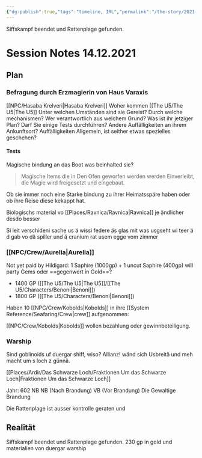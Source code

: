 ```yaml
---
{"dg-publish":true,"tags":"timeline, IRL","permalink":"/the-story/2021-12-14/","dgHomeLink":true,"dgPassFrontmatter":true}
---
```


<span 
	  class='ob-timelines' 
	  data-date='2021-12-14-17' 
	  data-title='Session' 
	  data-class='orange' 
	  data-type='range' 
	  data-end='2021-12-14-23'> 
	 Siffskampf beendet und Rattenplage gefunden.
</span>

# Session Notes 14.12.2021
## Plan
### Befragung durch Erzmagierin von Haus Varaxis
[[NPC/Hasaba Krelveri|Hasaba Krelveri]]
Woher kommen [[The U5/The U5|The U5]]
Unter welchen Umständen sind sie Gereist?
Durch welche mechanismen?
Wer verantwortlich aus welchem Grund?
Was ist ihr jetziger Plan?
Darf Sie einige Tests durchführen?
Andere Auffälligkeiten an ihrem Ankunftsort?
Auffälligkeiten Allgemein, ist seither etwas spezielles geschehen?

#### Tests
Magische bindung an das Boot was beinhalted sie?
>Magische Items die in Den Ofen geworfen werden werden Einverleibt, die Magie wird freigesetzt und eingebaut.

Ob sie immer noch eine Starke bindung zu ihrer Heimatsspäre haben oder ob ihre Reise diese kekappt hat.

Biologischs material vo [[Places/Ravnica/Ravnica|Ravnica]] je ändlicher desdo besser

Si leit verschideni sache us ä wissi federe äs glas mit was usgseht wi teer ä d gab vo dä spiller und ä cranium rat usem egge vom zimmer

### [[NPC/Crew/Aurelia|Aurelia]]
Not yet paid by Hildigard: 1 Saphire (1000gp) + 1 uncut Saphire (400gp)
will party Gems oder ==gegenwert in Gold==?
- 1400 GP ([[The U5/The U5|The U5]]/[[The U5/Characters/Benoni|Benoni]])
- 1800 GP ([[The U5/Characters/Benoni|Benoni]])


Haben 10 [[NPC/Crew/Kobolds|Kobolds]] in ihre [[System Reference/Seafaring/Crew|crew]] aufgenommen:

[[NPC/Crew/Kobolds|Kobolds]] wollen bezahlung oder gewinnbeteiligung.

### Warship
Sind goblinoids uf duergar shiff, wiso?
Allianz! wänd sich Usbreitä und meh macht um s loch z günnä.

[[Places/Ardir/Das Schwarze Loch/Fraktionen Um das Schwarze Loch|Fraktionen Um das Schwarze Loch]]

Jahr: 602 NB
NB (Nach Brandung)
VB (Vor Brandung)
Die Gewaltige Brandung


Die Rattenplage ist ausser kontrolle geraten und 

## Realität
Siffskampf beendet und Rattenplage gefunden.
230 gp in gold und materialien von duergar warship
